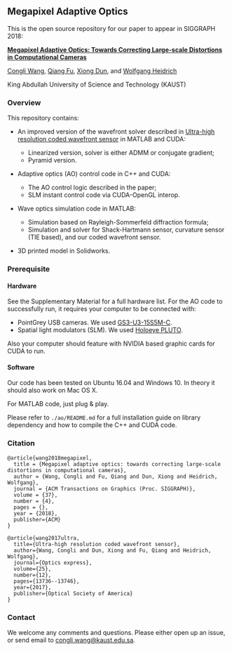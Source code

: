 ## Megapixel Adaptive Optics
This is the open source repository for our paper to appear in SIGGRAPH 2018:

[**Megapixel Adaptive Optics: Towards Correcting Large-scale Distortions in Computational Cameras**](http://vccimaging.org/Publications/Wang2018AdaptiveOptics/)

[Congli Wang](https://congliwang.github.io), [Qiang Fu](http://vccimaging.org/People/fuq/), [Xiong Dun](http://vccimaging.org/People/dunx/), and [Wolfgang Heidrich](http://vccimaging.org/People/heidriw/)

King Abdullah University of Science and Technology (KAUST)

### Overview

This repository contains:

- An improved version of the wavefront solver described in [Ultra-high resolution coded wavefront sensor](https://www.osapublishing.org/abstract.cfm?uri=oe-25-12-13736) in MATLAB and CUDA:
  - Linearized version, solver is either ADMM or conjugate gradient;
  - Pyramid version.
- Adaptive optics (AO) control code in C++ and CUDA:

  - The AO control logic described in the paper;
  - SLM instant control code via CUDA-OpenGL interop.
- Wave optics simulation code in MATLAB:

  - Simulation based on Rayleigh-Sommerfeld diffraction formula;
  - Simulation and solver for Shack-Hartmann sensor, curvature sensor (TIE based), and our coded wavefront sensor.
- 3D printed model in Solidworks.

### Prerequisite

#### Hardware

See the Supplementary Material for a full hardware list. For the AO code to successfully run, it requires your computer to be connected with:

- PointGrey USB cameras. We used [GS3-U3-15S5M-C](https://www.ptgrey.com/grasshopper3-14-mp-mono-usb3-vision-sony-icx825-2).
- Spatial light modulators (SLM). We used [Holoeye PLUTO](https://holoeye.com/spatial-light-modulators/slm-pluto-phase-only/).

Also your computer should feature with NVIDIA based graphic cards for CUDA to run.

#### Software

Our code has been tested on Ubuntu 16.04 and Windows 10. In theory it should also work on Mac OS X.

For MATLAB code, just plug & play. 

Please refer to `./ao/README.md` for a full installation guide on library dependency and how to compile the C++ and CUDA code.

### Citation

```
@article{wang2018megapixel,
  title = {Megapixel adaptive optics: towards correcting large-scale distortions in computational cameras},
  author = {Wang, Congli and Fu, Qiang and Dun, Xiong and Heidrich, Wolfgang},
  journal = {ACM Transactions on Graphics (Proc. SIGGRAPH)},
  volume = {37},
  number = {4},
  pages = {},
  year = {2018},
  publisher={ACM}
}
```

```
@article{wang2017ultra,
  title={Ultra-high resolution coded wavefront sensor},
  author={Wang, Congli and Dun, Xiong and Fu, Qiang and Heidrich, Wolfgang},
  journal={Optics express},
  volume={25},
  number={12},
  pages={13736--13746},
  year={2017},
  publisher={Optical Society of America}
}
```

### Contact

We welcome any comments and questions. Please either open up an issue, or send email to congli.wang@kaust.edu.sa.


